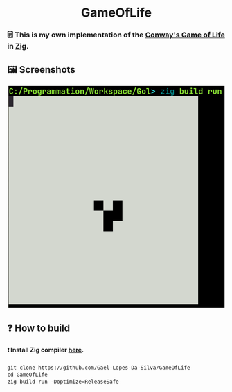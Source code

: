 <div align="center">
	<h1>GameOfLife</h1>
</div>

### 🗒️ This is my own implementation of the [Conway's Game of Life](https://en.wikipedia.org/wiki/Conway%27s_Game_of_Life) in [Zig](https://ziglang.org).

## 🖼️ Screenshots
<div align="center">
	<img width="500" src="./screenshots/1.png" alt="">
</div>

## ❓ How to build
#### ❗ Install Zig compiler [here](https://ziglang.org/download/).

~~~shell
git clone https://github.com/Gael-Lopes-Da-Silva/GameOfLife
cd GameOfLife
zig build run -Doptimize=ReleaseSafe
~~~